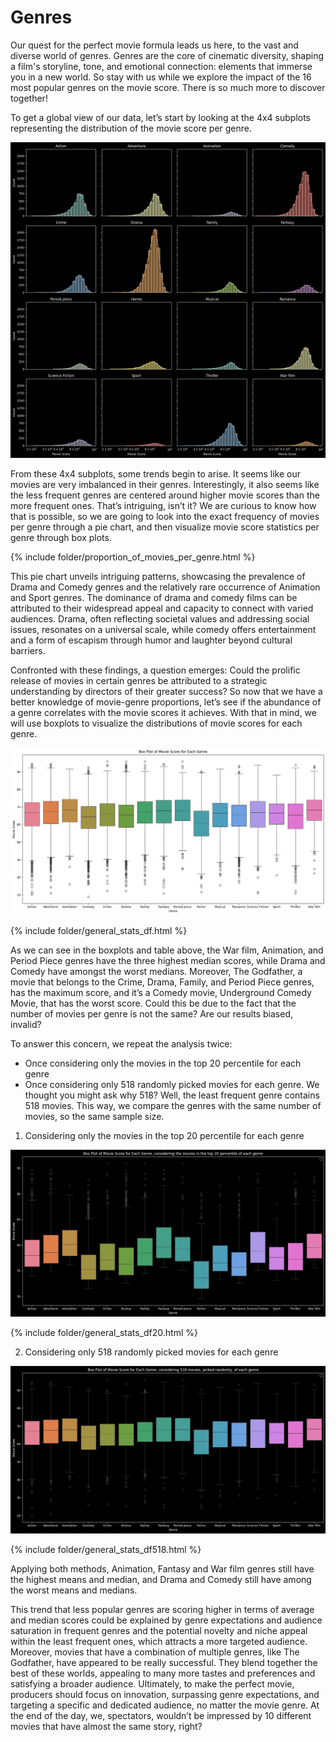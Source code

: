 # Genres

Our quest for the perfect movie formula leads us here, to the vast and diverse world of genres. Genres are the core of cinematic diversity, shaping a film's storyline, tone, and emotional connection: elements that immerse you in a new world. 
So stay with us while we explore the impact of the 16 most popular genres on the movie score. There is so much more to discover together! 

To get a global view of our data, let’s start by looking at the 4x4 subplots representing the distribution of the movie score per genre.

![4x4 Plots](/assets/images/distribution_of_movie_score_per_genre.png)

From these 4x4 subplots, some trends begin to arise. It seems like our movies are very imbalanced in their genres. Interestingly, it also seems like the less frequent genres are centered around higher movie scores than the more frequent ones. That’s intriguing, isn’t it? We are curious to know how that is possible, so we are going to look into the exact frequency of movies per genre through a pie chart, and then visualize movie score statistics per genre through box plots. 

{% include folder/proportion_of_movies_per_genre.html %}

This pie chart unveils intriguing patterns, showcasing the prevalence of Drama and Comedy genres and the relatively rare occurrence of Animation and Sport genres. The dominance of drama and comedy films can be attributed to their widespread appeal and capacity to connect with varied audiences. Drama, often reflecting societal values and addressing social issues, resonates on a universal scale, while comedy offers entertainment and a form of escapism through humor and laughter beyond cultural barriers. 

Confronted with these findings, a question emerges: Could the prolific release of movies in certain genres be attributed to a strategic understanding by directors of their greater success? So now that we have a better knowledge of movie-genre proportions, let’s see if the abundance of a genre correlates with the movie scores it achieves. With that in mind, we will use boxplots to visualize the distributions of movie scores for each genre. 

![Box Plots All](/assets/images/box_plot_of_movie_score_per_genre.jpg)

{% include folder/general_stats_df.html %}

As we can see in the boxplots and table above, the War film, Animation, and Period Piece genres have the three highest median scores, while Drama and Comedy have amongst the worst medians. Moreover, The Godfather, a movie that belongs to the Crime, Drama, Family, and Period Piece genres, has the maximum score, and it’s a Comedy movie, Underground Comedy Movie, that has the worst score. 
Could this be due to the fact that the number of movies per genre is not the same? Are our results biased, invalid? 

To answer this concern, we repeat the analysis twice: 
* Once considering only the movies in the top 20 percentile for each genre
* Once considering only 518 randomly picked movies for each genre. We thought you might ask why 518? Well, the least frequent genre contains 518 movies. This way, we compare the genres with the same number of movies, so the same sample size. 

1. Considering only the movies in the top 20 percentile for each genre

![box_plot_of_movie_score_per_genre_top_20.png](/assets/images/box_plot_of_movie_score_per_genre_top_20.png)

{% include folder/general_stats_df20.html %}

2. Considering only 518 randomly picked movies for each genre

![box_plot_of_movie_score_per_genre_random_518.jpg](/assets/images/box_plot_of_movie_score_per_genre_random_518.png)

{% include folder/general_stats_df518.html %}

Applying both methods, Animation, Fantasy and War film genres still have the highest means and median, and Drama and Comedy still have among the worst means and medians.

This trend that less popular genres are scoring higher in terms of average and median scores could be explained by genre expectations and audience saturation in frequent genres and the potential novelty and niche appeal within the least frequent ones, which attracts a more targeted audience. Moreover, movies that have a combination of multiple genres, like The Godfather, have appeared to be really successful. They blend together the best of these worlds, appealing to many more tastes and preferences and satisfying a broader audience. Ultimately, to make the perfect movie, producers should focus on innovation, surpassing genre expectations, and targeting a specific and dedicated audience, no matter the movie genre. At the end of the day, we, spectators, wouldn’t be impressed by 10 different movies that have almost the same story, right?  


